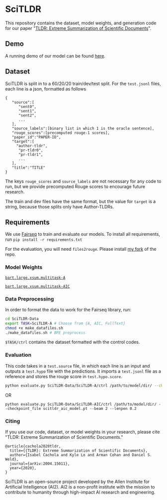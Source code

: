 # SciTLDR

This repository contains the dataset, model weights, and generation code for our paper "[TLDR: Extreme Summarization of Scientific Documents](https://arxiv.org/abs/2004.15011)". 

## Demo
A running demo of our model can be found [here](https://scitldr.apps.allenai.org).

## Dataset
SciTLDR is split in to a 60/20/20 train/dev/test split. For the `test.jsonl` files, each line is a json, formatted as follows

```
{
   "source":[
      "sent0",
      "sent1",
      "sent2",
      ...
   ],
   "source_labels":[binary list in which 1 is the oracle sentence],
   "rouge_scores":[precomputed rouge-1 scores],
   "paper_id":"PAPER-ID",
   "target":[
     "author-tldr",
      "pr-tldr0",
      "pr-tldr1",
      ... 
   ],
   "title":"TITLE"
}
```
The keys `rouge_scores` and `source_labels` are not necessary for any code to run, but we provide precomputed Rouge scores to encourage future research. 

The train and dev files have the same format, but the value for `target` is a string, because those splits only have Author-TLDRs.

## Requirements
We use [Fairseq](https://fairseq.readthedocs.io) to train and evaluate our models. To install all requirements, run `pip install -r requirements.txt`

For the evaluation, you will need `files2rouge`. 
Please install [my fork](https://github.com/isabelcachola/files2rouge) of the repo.

### Model Weights
[`bart.large.xsum.multitask-A`](https://storage.cloud.google.com/skiff-models/scitldr/ao_model.pt)

[`bart.large.xsum.multitask-AIC`](https://storage.cloud.google.com/skiff-models/scitldr/aic_model.pt)

### Data Preprocessing
In order to format the data to work for the Fairseq library, run:
```bash
cd SciTLDR-Data
export TASK=SciTLDR-A # Choose from {A, AIC, FullText}
chmod +x make_datafiles.sh
./make_datafiles.sh # BPE preprocess
```
`$TASK/ctrl` contains the dataset formatted with the control codes.

### Evaluation
This code takes in a `test.source` file, in which each line is an input and outputs a `test.hypo` file with the predictions. It imports a `test.jsonl` file as a reference and stores the rouge score in `test.hypo.score`.
```bash
python evaluate.py SciTLDR-Data/SciTLDR-A/ctrl /path/to/model/dir/ --checkpoint_file scitldr_ao_model.pt --beam 4 --lenpen 0.2
```
OR
```bas
python evaluate.py SciTLDR-Data/SciTLDR-AIC/ctrl /path/to/model/dir/ --checkpoint_file scitldr_aic_model.pt --beam 2 --lenpen 0.2 
```

### Citing
If you use our code, dataset, or model weights in your research, please cite "TLDR: Extreme Summarization of Scientific Documents."


```
@article{cachola2020tldr,
  title={{TLDR}: Extreme Summarization of Scientific Documents},
  author={Isabel Cachola and Kyle Lo and Arman Cohan and Daniel S. Weld},
  journal={arXiv:2004.15011},
  year={2020},
}
```

SciTLDR is an open-source project developed by the Allen Institute for Artificial Intelligence (AI2). AI2 is a non-profit institute with the mission to contribute to humanity through high-impact AI research and engineering.
